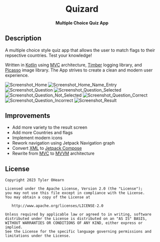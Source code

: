 <h1 align="center">Quizard</h1>
<h4 align="center">Multiple Choice Quiz App</h4>

## Description
A multiple choice style quiz app that allows the user to match flags to their repsective countries. Test your knowledge!

Written in [Kotlin](https://kotlinlang.org/) using [MVC](https://medium.com/upday-devs/android-architecture-patterns-part-1-model-view-controller-3baecef5f2b6) architecture, [Timber](https://github.com/JakeWharton/timber) logging library, and [Picasso](https://square.github.io/picasso/) image library. The App strives to create a clean and modern user experience. 

![Screenshot_Home](Screenshots/Screenshot_Home_google-pixel4-justblack-portrait.png)
![Screenshot_Home_Name_Entry](Screenshots/Screenshot_Home_Name_Entry_google-pixel4-justblack-portrait.png)
![Screenshot_Question](Screenshots/Screenshot_Question_google-pixel4-justblack-portrait.png)
![Screenshot_Question_Selected](Screenshots/Screenshot_Question_Selected_google-pixel4-justblack-portrait.png)
![Screenshot_Question_Not_Selected](Screenshots/Screenshot_Question_Not_Selected_google-pixel4-justblack-portrait.png)
![Screenshot_Question_Correct](Screenshots/Screenshot_Question_Correct_google-pixel4-justblack-portrait.png)
![Screenshot_Question_Incorrect](Screenshots/Screenshot_Question_Incorrect_google-pixel4-justblack-portrait.png)
![Screenshot_Result](Screenshots/Screenshot_Result_google-pixel4-justblack-portrait.png)


## Improvements
* Add more variety to the result screen
* Add more Countries and flags
* Implement modern icons
* Rework navigation using Jetpack Navigation graph
* Convert [XML](https://developer.android.com/develop/ui/views/layout/declaring-layout) to [Jetpack Compose](https://developer.android.com/jetpack/compose)
* Rewrite from [MVC](https://medium.com/upday-devs/android-architecture-patterns-part-1-model-view-controller-3baecef5f2b6) to [MVVM](https://www.digitalocean.com/community/tutorials/android-mvvm-design-pattern) architecture

## License
	Copyright 2023 Tyler OHearn
	
	Licensed under the Apache License, Version 2.0 (the "License");
	you may not use this file except in compliance with the License.
	You may obtain a copy of the License at
	
	   http://www.apache.org/licenses/LICENSE-2.0
	
	Unless required by applicable law or agreed to in writing, software
	distributed under the License is distributed on an "AS IS" BASIS,
	WITHOUT WARRANTIES OR CONDITIONS OF ANY KIND, either express or implied.
	See the License for the specific language governing permissions and
	limitations under the License.
